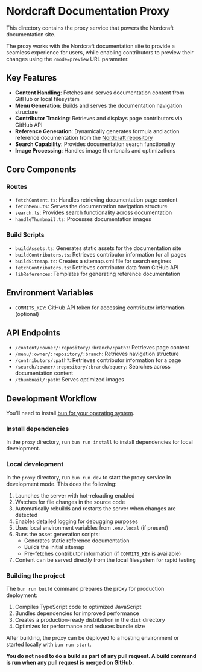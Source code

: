 # Nordcraft Documentation Proxy

This directory contains the proxy service that powers the Nordcraft documentation site.

The proxy works with the Nordcraft documentation site to provide a seamless experience for users, while enabling contributors to preview their changes using the `?mode=preview` URL parameter.

## Key Features

- **Content Handling**: Fetches and serves documentation content from GitHub or local filesystem
- **Menu Generation**: Builds and serves the documentation navigation structure
- **Contributor Tracking**: Retrieves and displays page contributors via GitHub API
- **Reference Generation**: Dynamically generates formula and action reference documentation from the [Nordcraft repository](https://github.com/nordcraftengine/nordcraft)
- **Search Capability**: Provides documentation search functionality
- **Image Processing**: Handles image thumbnails and optimizations

## Core Components

### Routes

- `fetchContent.ts`: Handles retrieving documentation page content
- `fetchMenu.ts`: Serves the documentation navigation structure
- `search.ts`: Provides search functionality across documentation
- `handleThumbnail.ts`: Processes documentation images


### Build Scripts

- `buildAssets.ts`: Generates static assets for the documentation site
- `buildContributors.ts`: Retrieves contributor information for all pages
- `buildSitemap.ts`: Creates a sitemap.xml file for search engines
- `fetchContributors.ts`: Retrieves contributor data from GitHub API
- `libReferences`: Templates for generating reference documentation

## Environment Variables

- `COMMITS_KEY`: GitHub API token for accessing contributor information (optional)

## API Endpoints

- `/content/:owner/:repository/:branch/:path?`: Retrieves page content
- `/menu/:owner/:repository/:branch`: Retrieves navigation structure
- `/contributors/:path?`: Retrieves contributor information for a page
- `/search/:owner/:repository/:branch/:query`: Searches across documentation content
- `/thumbnail/:path`: Serves optimized images

## Development Workflow

You'll need to install [bun for your operating system](https://bun.sh/docs/installation).

### Install dependencies

In the `proxy` directory, run `bun run install` to install dependencies for local development.

### Local development

In the `proxy` directory, run `bun run dev` to start the proxy service in development mode. This does the following:

1. Launches the server with hot-reloading enabled
2. Watches for file changes in the source code
3. Automatically rebuilds and restarts the server when changes are detected
4. Enables detailed logging for debugging purposes
5. Uses local environment variables from `.env.local` (if present)
6. Runs the asset generation scripts:
   - Generates static reference documentation
   - Builds the initial sitemap
   - Pre-fetches contributor information (if `COMMITS_KEY` is available)
7. Content can be served directly from the local filesystem for rapid testing

### Building the project

The `bun run build` command prepares the proxy for production deployment:

1. Compiles TypeScript code to optimized JavaScript
2. Bundles dependencies for improved performance
3. Creates a production-ready distribution in the `dist` directory
4. Optimizes for performance and reduces bundle size

After building, the proxy can be deployed to a hosting environment or started locally with `bun run start`.

**You do not need to do a build as part of any pull request. A build command is run when any pull request is merged on GitHub.**
